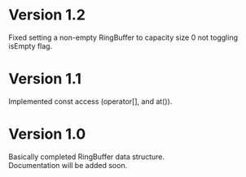 
# Version 1.2

Fixed setting a non-empty RingBuffer to capacity size 0 not toggling 
isEmpty flag.

# Version 1.1

Implemented const access (operator[], and at()).

# Version 1.0

Basically completed RingBuffer data structure.  
Documentation will be added soon.

